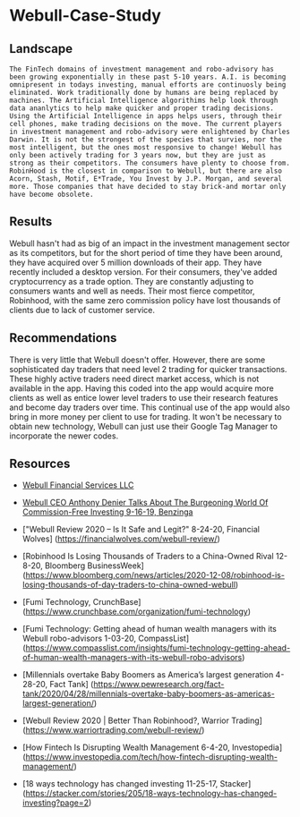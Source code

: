 # Webull-Case-Study

 
  

## Landscape

    The FinTech domains of investment management and robo-advisory has been growing exponentially in these past 5-10 years. A.I. is becoming omnipresent in todays investing, manual efforts are continuosly being eliminated. Work traditionally done by humans are being replaced by machines. The Artificial Intelligence algorithims help look through data ananlytics to help make quicker and proper trading decisions. Using the Artificial Intelligence in apps helps users, through their cell phones, make trading decisions on the move. The current players in investment management and robo-advisory were enlightened by Charles Darwin. It is not the strongest of the species that survies, nor the most intelligent, but the ones most responsive to change! Webull has only been actively trading for 3 years now, but they are just as strong as their competitors. The consumers have plenty to choose from. RobinHood is the closest in comparison to Webull, but there are also Acorn, Stash, Motif, E*Trade, You Invest by J.P. Morgan, and several more. Those companies that have decided to stay brick-and mortar only have become obsolete. 

## Results

  Webull hasn't had as big of an impact in the investment management sector as its competitors, but for the short period of time they have been around, they have acquired over 5 million downloads of their app. They have recently included a desktop version. For their consumers, they've added cryptocurrency as a trade option. They are constantly adjusting to consumers wants and well as needs. Their most fierce competitor, Robinhood, with the same zero commission policy have lost thousands of clients due to lack of customer service.
  
## Recommendations

  There is very little that Webull doesn't offer. However, there are some sophisticated day traders that need level 2 trading for quicker transactions. These highly active traders need direct market access, which is not available in the app. Having this coded into the app would acquire more clients as well as entice lower level traders to use their research features and become day traders over time. This continual use of the app would also bring in more money per client to use for trading. It won't be necessary to obtain new technology, Webull can just use their Google Tag Manager to incorporate the newer codes. 
  
  
  
  
## Resources

* [Webull Financial Services LLC](www.Webull.com)

* [Webull CEO Anthony Denier Talks About The Burgeoning World Of Commission-Free Investing 9-16-19, Benzinga](https://www.benzinga.com/fintech/19/09/14430422/webull-ceo-anthony-denier-talks-about-the-burgeoning-world-of-commission-free-investing)

* ["Webull Review 2020 – Is It Safe and Legit?" 8-24-20, Financial Wolves] (https://financialwolves.com/webull-review/)

* [Robinhood Is Losing Thousands of Traders to a China-Owned Rival 12-8-20, Bloomberg BusinessWeek] (https://www.bloomberg.com/news/articles/2020-12-08/robinhood-is-losing-thousands-of-day-traders-to-china-owned-webull)

* [Fumi Technology, CrunchBase] (https://www.crunchbase.com/organization/fumi-technology)

* [Fumi Technology: Getting ahead of human wealth managers with its Webull robo-advisors 1-03-20, CompassList] (https://www.compasslist.com/insights/fumi-technology-getting-ahead-of-human-wealth-managers-with-its-webull-robo-advisors)

* [Millennials overtake Baby Boomers as America’s largest generation 4-28-20, Fact Tank] (https://www.pewresearch.org/fact-tank/2020/04/28/millennials-overtake-baby-boomers-as-americas-largest-generation/)

* [Webull Review 2020 | Better Than Robinhood?, Warrior Trading] (https://www.warriortrading.com/webull-review/)

* [How Fintech Is Disrupting Wealth Management 6-4-20, Investopedia] (https://www.investopedia.com/tech/how-fintech-disrupting-wealth-management/)

* [18 ways technology has changed investing 11-25-17, Stacker] (https://stacker.com/stories/205/18-ways-technology-has-changed-investing?page=2)




